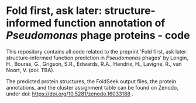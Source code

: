 # Fold first, ask later: structure-informed function annotation of *Pseudomonas* phage proteins - code

This repository contains all code related to the preprint 'Fold first, ask later: structure-informed function prediction in *Pseudomonas* phages' by Longin, H., Bouras, G., Grigson, S.R., Edwards, R.A., Hendrix, H., Lavigne, R., van Noort, V. (doi: TBA).

The predicted protein structures, the FoldSeek output files, the protein annotations, and the cluster assignment table can be found on Zenodo, under doi: https://doi.org/10.5281/zenodo.16033188 .
